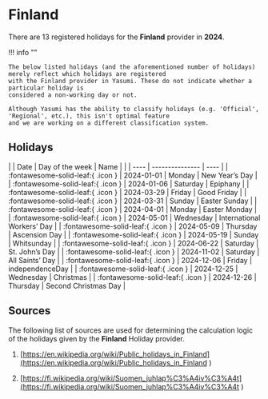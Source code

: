 # Finland

There are 13 registered holidays for the **Finland** provider in **2024**.

!!! info ""

    The below listed holidays (and the aforementioned number of holidays) merely reflect which holidays are registered
    with the Finland provider in Yasumi. These do not indicate whether a particular holiday is
    considered a non-working day or not.

    Although Yasumi has the ability to classify holidays (e.g. 'Official', 'Regional', etc.), this isn't optimal feature
    and we are working on a different classification system.

## Holidays

| | Date | Day of the week | Name |
| | ---- | --------------- | ---- |
| :fontawesome-solid-leaf:{ .icon } | 2024-01-01 | Monday | New Year’s Day |
| :fontawesome-solid-leaf:{ .icon } | 2024-01-06 | Saturday | Epiphany |
| :fontawesome-solid-leaf:{ .icon } | 2024-03-29 | Friday | Good Friday |
| :fontawesome-solid-leaf:{ .icon } | 2024-03-31 | Sunday | Easter Sunday |
| :fontawesome-solid-leaf:{ .icon } | 2024-04-01 | Monday | Easter Monday |
| :fontawesome-solid-leaf:{ .icon } | 2024-05-01 | Wednesday | International Workers’ Day |
| :fontawesome-solid-leaf:{ .icon } | 2024-05-09 | Thursday | Ascension Day |
| :fontawesome-solid-leaf:{ .icon } | 2024-05-19 | Sunday | Whitsunday |
| :fontawesome-solid-leaf:{ .icon } | 2024-06-22 | Saturday | St. John’s Day |
| :fontawesome-solid-leaf:{ .icon } | 2024-11-02 | Saturday | All Saints’ Day |
| :fontawesome-solid-leaf:{ .icon } | 2024-12-06 | Friday | independenceDay |
| :fontawesome-solid-leaf:{ .icon } | 2024-12-25 | Wednesday | Christmas |
| :fontawesome-solid-leaf:{ .icon } | 2024-12-26 | Thursday | Second Christmas Day |

## Sources

The following list of sources are used for determining the calculation logic of
the holidays given by the **Finland** Holiday provider.


1. [https://en.wikipedia.org/wiki/Public_holidays_in_Finland](https://en.wikipedia.org/wiki/Public_holidays_in_Finland )
   
1. [https://fi.wikipedia.org/wiki/Suomen_juhlap%C3%A4iv%C3%A4t](https://fi.wikipedia.org/wiki/Suomen_juhlap%C3%A4iv%C3%A4t )
   